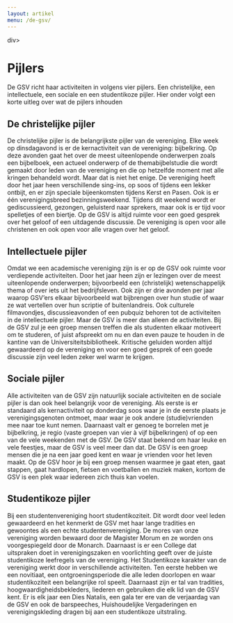 ```yaml
---
layout: artikel
menu: /de-gsv/
---
```


div>
    <h1>Pijlers</h1>
    <p class="lead">De GSV richt haar activiteiten in volgens vier pijlers. Een christelijke, een intellectuele, een sociale en een studentikoze pijler. Hier onder volgt een korte uitleg over wat de pijlers inhouden</p>
</div>

## De christelijke pijler
De christelijke pijler is de belangrijkste pijler van de vereniging. Elke week op dinsdagavond is er de kernactiviteit van de vereniging: bijbelkring. Op deze avonden gaat het over de meest uiteenlopende onderwerpen zoals een bijbelboek, een actueel onderwerp of de themabijbelstudie die wordt gemaakt door leden van de vereniging en die op hetzelfde moment met alle kringen behandeld wordt. 
Maar dat is niet het enige. De vereniging heeft door het jaar heen verschillende sing-ins, op soos of tijdens een lekker ontbijt, en er zijn speciale bijeenkomsten tijdens Kerst en Pasen. Ook is er één verenigingsbreed bezinningsweekend. Tijdens dit weekend wordt er gediscussieerd, gezongen, geluisterd naar sprekers, maar ook is er tijd voor spelletjes of een biertje. Op de GSV is altijd ruimte voor een goed gesprek over het geloof of een uitdagende discussie. De vereniging is open voor alle christenen en ook open voor alle vragen over het geloof. 

## Intellectuele pijler
Omdat we een academische vereniging zijn is er op de GSV ook ruimte voor verdiepende activiteiten. Door het jaar heen zijn er lezingen over de meest uiteenlopende onderwerpen; bijvoorbeeld een (christelijk) wetenschappelijk thema of over iets uit het bedrijfsleven. Ook zijn er drie avonden per jaar waarop GSV’ers elkaar bijvoorbeeld wat bijbrengen over hun studie of waar ze wat vertellen over hun scriptie of buitenlandreis. Ook culturele filmavondjes, discussieavonden of een pubquiz behoren tot de activiteiten in de intellectuele pijler.
Maar de GSV is meer dan alleen de activiteiten. Bij de GSV zul je een groep mensen treffen die als studenten elkaar motiveert om te studeren, of juist afspreekt om nu en dan even pauze te houden in de kantine van de Universiteitsbibliotheek. Kritische geluiden worden altijd gewaardeerd op de vereniging en voor een goed gesprek of een goede discussie zijn veel leden zeker wel warm te krijgen.

## Sociale pijler
Alle activiteiten van de GSV zijn natuurlijk sociale activiteiten en de sociale pijler is dan ook heel belangrijk voor de vereniging. Als eerste is er standaard als kernactiviteit op donderdag soos waar je in de eerste plaats je verenigingsgenoten ontmoet, maar waar je ook andere (studie)vrienden mee naar toe kunt nemen. Daarnaast valt er genoeg te borrelen met je bijbelkring, je regio (vaste groepen van vier à vijf bijbelkringen) of op een van de vele weekenden met de GSV.
De GSV staat bekend om haar leuke en vele feestjes, maar de GSV is veel meer dan dat. De GSV is een groep mensen die je na een jaar goed kent en waar je vrienden voor het leven maakt. Op de GSV hoor je bij een groep mensen waarmee je gaat eten, gaat stappen, gaat hardlopen, fietsen en voetballen en muziek maken, kortom de GSV is een plek waar iedereen zich thuis kan voelen.

## Studentikoze pijler

Bij een studentenvereniging hoort studentikoziteit. Dit wordt door veel leden gewaardeerd en het kenmerkt de GSV met haar lange tradities en gewoontes als een echte studentenvereniging. De mores van onze vereniging worden bewaard door de Magister Morum en ze worden ons voorgespiegeld door de Monarch. Daarnaast is er een College dat uitspraken doet in verenigingszaken en voorlichting geeft over de juiste studentikoze leefregels van de vereniging.
Het Studentikoze karakter van de vereniging werkt door in verschillende activiteiten. Ten eerste hebben we een novitiaat, een ontgroeningsperiode die alle leden doorlopen en waar studentikoziteit een belangrijke rol speelt. Daarnaast zijn er tal van tradities, hoogwaardigheidsbekleders, liederen en gebruiken die elk lid van de GSV kent. Er is elk jaar een Dies Natalis, een gala ter ere van de verjaardag van de GSV en ook de barspeeches, Huishoudelijke Vergaderingen en verenigingskleding dragen bij aan een studentikoze uitstraling.